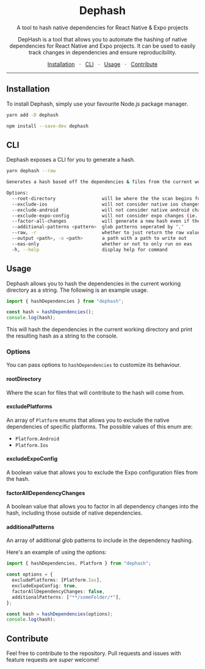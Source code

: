 <div align="center">
  <h1>Dephash</h1>
  <p>A tool to hash native dependencies for React Native & Expo projects</p>
  <p>DepHash is a tool that allows you to automate the hashing of native dependencies for React Native and Expo projects. It can be used to easily track changes in dependencies and ensure reproducibility.</p>
  	<span>
		<a href="#installation">Installation</a>
		<span>&nbsp;&nbsp;·&nbsp;&nbsp;</span>
		<a href="#cli">CLI</a>
		<span>&nbsp;&nbsp;·&nbsp;&nbsp;</span>
		<a href="#usage">Usage</a>
		<span>&nbsp;&nbsp;·&nbsp;&nbsp;</span>
		<a href="#contribute">Contribute</a>
	</span>
</div>
<hr>

## Installation

To install Dephash, simply use your favourite Node.js package manager.

```bash
yarn add -D dephash
```

```bash
npm install --save-dev dephash
```

## CLI

Dephash exposes a CLI for you to generate a hash.

```bash
yarn dephash --raw
```

```bash
Generates a hash based off the dependencies & files from the current working directory.

Options:
  --root-directory                 will be where the the scan begins for files
  --exclude-ios                    will not consider native ios changes
  --exclude-android                will not consider native android changes
  --exclude-expo-config            will not consider expo changes (ie. *.plugin.js, app.config.js, etc.)
  --factor-all-changes             will generate a new hash even if the changes are non-native
  --additional-patterns <pattern>  glob patterns seperated by ","
  --raw, -r                        whether to just return the raw value in stdout
  --output <path>, -o <path>       a path with a path to write out
  --eas-only                       whether or not to only run on eas
  -h, --help                       display help for command
```

## Usage

Dephash allows you to hash the dependencies in the current working directory as a string. The following is an example usage.

```ts
import { hashDependencies } from "dephash";

const hash = hashDependencies();
console.log(hash);
```

This will hash the dependencies in the current working directory and print the resulting hash as a string to the console.

### Options

You can pass options to `hashDependencies` to customize its behaviour.

#### rootDirectory

Where the scan for files that will contribute to the hash will come from.

#### excludePlatforms

An array of `Platform` enums that allows you to exclude the native dependencies of specific platforms. The possible values of this enum are:

- `Platform.Android`
- `Platform.Ios`

#### excludeExpoConfig

A boolean value that allows you to exclude the Expo configuration files from the hash.

#### factorAllDependencyChanges

A boolean value that allows you to factor in all dependency changes into the hash, including those outside of native dependencies.

#### additionalPatterns

An array of additional glob patterns to include in the dependency hashing.

Here's an example of using the options:

```ts
import { hashDependencies, Platform } from "dephash";

const options = {
  excludePlatforms: [Platform.Ios],
  excludeExpoConfig: true,
  factorAllDependencyChanges: false,
  additionalPatterns: ["**/someFolder/*"],
};

const hash = hashDependencies(options);
console.log(hash);
```

## Contribute

Feel free to contribute to the repository. Pull requests and issues with feature requests are _super_ welcome!
